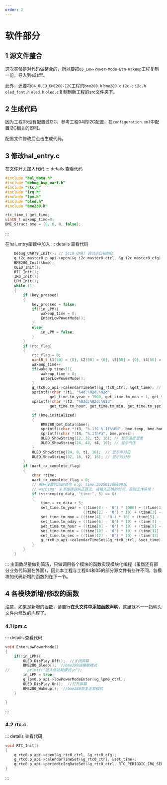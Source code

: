 ```yaml
---
order: 2
---
```


# 软件部分
## 1 源文件整合 
这次实验是对代码做整合的，所以要把`05_Low-Power-Mode-Btn-Wakeup`工程复制一份，导入到e2s里。

此外，还要将`04_OLED_BME280-I2C`工程的`bme280.h` `bme280.c` `i2c.c` `i2c.h` `oled_font.h` `oled.h` `oled.c`复制到新工程的src文件夹下。

## 2 生成代码
因为工程05没有配置过I2C，参考工程04的I2C配置，在`configuration.xml`中配置I2C相关的即可。

配置文件修改后点击生成代码。

## 3 修改hal_entry.c
在文件开头加入代码
::: details 查看代码
```c
#include "hal_data.h"
#include "debug_bsp_uart.h"
#include "rtc.h"
#include "irq.h"
#include "lpm.h"
#include "oled.h"
#include "bme280.h"

rtc_time_t get_time;
uint8_t wakeup_time=0;
BME_Struct bme = {0, 0, 0, false};
```
:::

在hal_entry函数中加入
::: details 查看代码
```c
    Debug_UART9_Init(); // SCI9 UART 调试串口初始化
    g_i2c_master0.p_api->open(&g_i2c_master0_ctrl, &g_i2c_master0_cfg);
    BME280_Init(&bme);
    OLED_Init();
    RTC_Init();
    IRQ_Init();
    LPM_Init();
    while (1)
    {
        if (key_pressed)
        {
            key_pressed = false;
            if(!in_LPM){
                wakeup_time = 0;
                EnterLowPowerMode();
            }
            else{
                in_LPM = false;
            }
        }
        if (rtc_flag)
        {
            rtc_flag = 0;
            uint8_t t1[50] = {0}, t2[50] = {0}, t3[50] = {0}, t4[50] = {0};
            wakeup_time++;
            if(wakeup_time>5){
                wakeup_time = 0;
                EnterLowPowerMode();
            }
            g_rtc0.p_api->calendarTimeGet(&g_rtc0_ctrl, &get_time); // 获取 RTC 计数时间
            sprintf((char *)t1, "%4d.%02d.%02d",
                    get_time.tm_year + 1900, get_time.tm_mon + 1, get_time.tm_mday);
            sprintf((char *)t2, "%02d:%02d:%02d",
                    get_time.tm_hour, get_time.tm_min, get_time.tm_sec);

            if (bme.initialized)
            {
                BME280_Get_Data(&bme);
                sprintf((char *)t3, "%.1fC %.1f%%RH", bme.temp, bme.humi);
                sprintf((char *)t4, "%.1fhPa", bme.press);
                OLED_ShowString(12, 32, t3, 16); // 显示温度湿度
                OLED_ShowString(24, 48, t4, 16); // 显示气压
            }
            OLED_ShowString(24, 0, t1, 16);  // 显示年月日
            OLED_ShowString(32, 16, t2, 16); // 显示时分秒
        }
        if (uart_rx_complete_flag)
        {
            char *time;
            uart_rx_complete_flag = 0;
            // 解析设置时间的命令 e.g: time:20250126080910
            // warning: 未添加错误纠正算法，请输入正确的时间，否则工作异常！
            if (strncmp(rx_data, "time:", 5) == 0)
            {
                time = rx_data + 5;
                set_time.tm_year = ((time[0] - '0') * 1000) + ((time[1] - '0') * 100) +
                                   ((time[2] - '0') * 10) + (time[3] - '0') - 1900;
                set_time.tm_mon = ((time[4] - '0') * 10) + (time[5] - '0') - 1;
                set_time.tm_mday = ((time[6] - '0') * 10) + (time[7] - '0');
                set_time.tm_hour = ((time[8] - '0') * 10) + (time[9] - '0');
                set_time.tm_min = ((time[10] - '0') * 10) + (time[11] - '0');
                set_time.tm_sec = ((time[12] - '0') * 10) + (time[13] - '0');
                g_rtc0.p_api->calendarTimeSet(&g_rtc0_ctrl, &set_time);
            }
        }
    }
```
:::
主函数尽量做到简洁，只做调用各个模块的函数实现模块化编程（虽然还有部分业务代码漏在外面），因此本工程与工程04和05的部分源文件有些许不同，各模块的代码新增的函数列在下一节。

## 4 各模块新增/修改的函数
注意，如果是新增的函数，请自行**在头文件中添加函数声明**，这里就不一一指明头文件内修改的内容了。
### 4.1 lpm.c
::: details 查看代码
```c
void EnterLowPowerMode()
{
    if(!in_LPM){
        OLED_DisPlay_Off();  //关闭屏幕
        BME280_Sleep();  //bme280进睡眠模式
//        printf("进入低功耗模式\n");
        in_LPM = true;
        g_lpm0.p_api->lowPowerModeEnter(&g_lpm0_ctrl);
        OLED_DisPlay_On();  //打开屏幕
        BME280_Wakeup();  //bme280恢复正常模式
    }

}
```
:::

### 4.2 rtc.c
::: details 查看代码
```c
void RTC_Init()
{
    g_rtc0.p_api->open(&g_rtc0_ctrl, &g_rtc0_cfg);
    g_rtc0.p_api->calendarTimeSet(&g_rtc0_ctrl, &set_time);
    g_rtc0.p_api->periodicIrqRateSet(&g_rtc0_ctrl, RTC_PERIODIC_IRQ_SELECT_1_SECOND);
}
```
:::